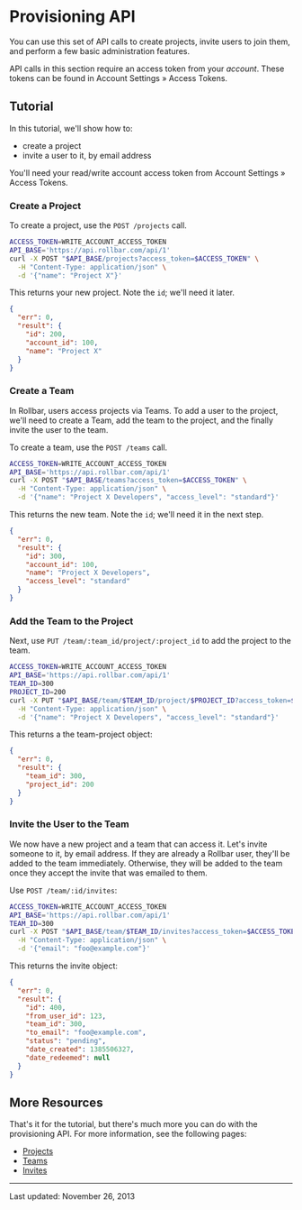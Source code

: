 # Provisioning API

You can use this set of API calls to create projects, invite users to join them, and perform a few
basic administration features.

API calls in this section require an access token from your *account*. These tokens can be found in
Account Settings &raquo; Access Tokens.


## Tutorial

In this tutorial, we'll show how to:

- create a project
- invite a user to it, by email address

You'll need your read/write account access token from Account Settings &raquo; Access Tokens.

### Create a Project

To create a project, use the `POST /projects` call.

```bash
ACCESS_TOKEN=WRITE_ACCOUNT_ACCESS_TOKEN
API_BASE='https://api.rollbar.com/api/1'
curl -X POST "$API_BASE/projects?access_token=$ACCESS_TOKEN" \
  -H "Content-Type: application/json" \
  -d '{"name": "Project X"}'
```

This returns your new project. Note the `id`; we'll need it later.

```json
{
  "err": 0,
  "result": {
    "id": 200,
    "account_id": 100,
    "name": "Project X"
  }
}
```

### Create a Team

In Rollbar, users access projects via Teams. To add a user to the project, we'll need to create a
Team, add the team to the project, and the finally invite the user to the team.

To create a team, use the `POST /teams` call.

```bash
ACCESS_TOKEN=WRITE_ACCOUNT_ACCESS_TOKEN
API_BASE='https://api.rollbar.com/api/1'
curl -X POST "$API_BASE/teams?access_token=$ACCESS_TOKEN" \
  -H "Content-Type: application/json" \
  -d '{"name": "Project X Developers", "access_level": "standard"}'
```

This returns the new team. Note the `id`; we'll need it in the next step.

```json
{
  "err": 0,
  "result": {
    "id": 300,
    "account_id": 100,
    "name": "Project X Developers",
    "access_level": "standard"
  }
}
```

### Add the Team to the Project

Next, use `PUT /team/:team_id/project/:project_id` to add the project to the team.

```bash
ACCESS_TOKEN=WRITE_ACCOUNT_ACCESS_TOKEN
API_BASE='https://api.rollbar.com/api/1'
TEAM_ID=300
PROJECT_ID=200
curl -X PUT "$API_BASE/team/$TEAM_ID/project/$PROJECT_ID?access_token=$ACCESS_TOKEN" \
  -H "Content-Type: application/json" \
  -d '{"name": "Project X Developers", "access_level": "standard"}'
```

This returns a the team-project object:

```json
{
  "err": 0,
  "result": {
    "team_id": 300,
    "project_id": 200
  }
}
```

### Invite the User to the Team

We now have a new project and a team that can access it. Let's invite someone to it, by email
address. If they are already a Rollbar user, they'll be added to the team immediately. Otherwise,
they will be added to the team once they accept the invite that was emailed to them.

Use `POST /team/:id/invites`:

```bash
ACCESS_TOKEN=WRITE_ACCOUNT_ACCESS_TOKEN
API_BASE='https://api.rollbar.com/api/1'
TEAM_ID=300
curl -X POST "$API_BASE/team/$TEAM_ID/invites?access_token=$ACCESS_TOKEN" \
  -H "Content-Type: application/json" \
  -d '{"email": "foo@example.com"}'
```

This returns the invite object:

```json
{
  "err": 0,
  "result": {
    "id": 400,
    "from_user_id": 123,
    "team_id": 300,
    "to_email": "foo@example.com",
    "status": "pending",
    "date_created": 1385506327,
    "date_redeemed": null
  }
}
```

## More Resources

That's it for the tutorial, but there's much more you can do with the provisioning API. For more
information, see the following pages:

- [Projects](../projects/)
- [Teams](../teams/)
- [Invites](../invites/)

-----

Last updated: November 26, 2013

